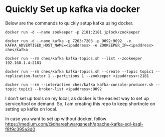 # Quickly Set up kafka via docker 

Below are the commands to quickly setup kafka using docker.


```
docker run -d --name zookeeper -p 2181:2181 jplock/zookeeper
```


```
docker run -d --name kafka -p 7203:7203 -p 9092:9092  -e KAFKA_ADVERTISED_HOST_NAME=<ipaddress> -e ZOOKEEPER_IP=<ipaddress> ches/kafka
```

```
docker run --rm ches/kafka kafka-topics.sh --list --zookeeper 192.168.1.4:2181
```

```
docker run --rm ches/kafka kafka-topics.sh --create --topic topic1 --replication-factor 1 --partitions 1 --zookeeper <ipaddress>:2181
```

```
docker run --rm --interactive ches/kafka kafka-console-producer.sh --topic topic1 --broker-list <ipaddress>:9092
```


I don't set up tools on my local, as docker is the easiest way to set up service/tool on demand. So, I am creating this repo to keep shortnote on setting up kafka on local.

In case you want to set up without docker, follow https://medium.com/@dhareshwarganesh/apache-kafka-sql-ksql-f8f9c395a3d0 
